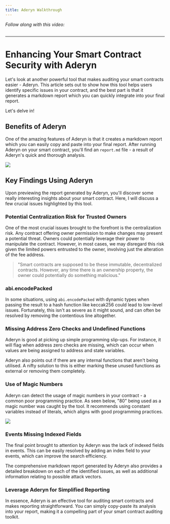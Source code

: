 ```yaml
---
title: Aderyn Walkthrough
---
```


_Follow along with this video:_

## 

---

# Enhancing Your Smart Contract Security with Aderyn

Let's look at another powerful tool that makes auditing your smart contracts easier - Aderyn. This article sets out to show how this tool helps users identify specific issues in your contract, and the best part is that it generates a markdown report which you can quickly integrate into your final report.

Let's delve in!

## Benefits of Aderyn

One of the amazing features of Aderyn is that it creates a markdown report which you can easily copy and paste into your final report. After running Aderyn on your smart contract, you'll find an `report.md` file - a result of Aderyn's quick and thorough analysis.

![](https://cdn.videotap.com/uMvxzTVuSfeiTlRIxGAA-27.68.png)

## Key Findings Using Aderyn

Upon previewing the report generated by Aderyn, you'll discover some really interesting insights about your smart contract. Here, I will discuss a few crucial issues highlighted by this tool.

### Potential Centralization Risk for Trusted Owners

One of the most crucial issues brought to the forefront is the centralization risk. Any contract offering owner permission to make changes may present a potential threat. Owners could potentially leverage their power to manipulate the contract. However, in most cases, we may disregard this risk given the limited powers entrusted to the owner, involving just the alteration of the fee address.

> "Smart contracts are supposed to be these immutable, decentralized contracts. However, any time there is an ownership property, the owner could potentially do something malicious."

### abi.encodePacked

In some situations, using `abi.encodePacked` with dynamic types when passing the result to a hash function like keccak256 could lead to low-level issues. Fortunately, this isn't as severe as it might sound, and can often be resolved by removing the contentious line altogether.

### Missing Address Zero Checks and Undefined Functions

Aderyn is good at picking up simple programming slip-ups. For instance, it will flag when address zero checks are missing, which can occur when values are being assigned to address and state variables.

Aderyn also points out if there are any internal functions that aren't being utilised. A nifty solution to this is either marking these unused functions as external or removing them completely.

### Use of Magic Numbers

Aderyn can detect the usage of magic numbers in your contract - a common poor programming practice. As seen below, "80" being used as a magic number was caught by the tool. It recommends using constant variables instead of literals, which aligns with good programming practices.

![](https://cdn.videotap.com/2bVrCC34nMU5Ved8C7bz-110.71.png)

### Events Missing Indexed Fields

The final point brought to attention by Aderyn was the lack of indexed fields in events. This can be easily resolved by adding an index field to your events, which can improve the search efficiency.

The comprehensive markdown report generated by Aderyn also provides a detailed breakdown on each of the identified issues, as well as additional information relating to possible attack vectors.

### Leverage Aderyn for Simplified Reporting

In essence, Aderyn is an effective tool for auditing smart contracts and makes reporting straightforward. You can simply copy-paste its analysis into your report, making it a compelling part of your smart contract auditing toolkit.

